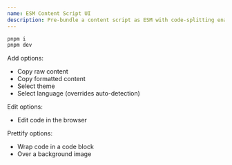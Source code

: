 ```yaml
---
name: ESM Content Script UI
description: Pre-bundle a content script as ESM with code-splitting enabled, dynamically import it from a content script, and load a UI with scoped CSS.
---
```


```sh
pnpm i
pnpm dev
```


Add options:
- Copy raw content
- Copy formatted content
- Select theme
- Select language (overrides auto-detection)

Edit options:
- Edit code in the browser

Prettify options:
- Wrap code in a code block 
- Over a background image